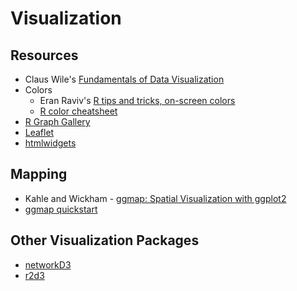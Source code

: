 # Visualization

## Resources
- Claus Wile's [Fundamentals of Data Visualization](https://clauswilke.com/dataviz/)
- Colors
  - Eran Raviv's [R tips and tricks, on-screen colors](https://eranraviv.com/r-tips-tricks-screen-colors/)
  - [R color cheatsheet](https://www.nceas.ucsb.edu/sites/default/files/2020-04/colorPaletteCheatsheet.pdf)
- [R Graph Gallery](https://www.r-graph-gallery.com/)
- [Leaflet](http://rstudio.github.io/leaflet/)
- [htmlwidgets](http://www.htmlwidgets.org/)


## Mapping
- Kahle and Wickham - [ggmap: Spatial Visualization with ggplot2](https://journal.r-project.org/archive/2013-1/kahle-wickham.pdf)
- [ggmap quickstart](https://www.nceas.ucsb.edu/sites/default/files/2020-04/ggmapCheatsheet.pdf)


## Other Visualization Packages
- [networkD3](http://christophergandrud.github.io/networkD3/)
- [r2d3](https://rstudio.github.io/r2d3/)
